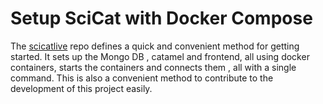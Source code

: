# Setup SciCat with Docker Compose

The [scicatlive](https://github.com/SciCatProject/scicatlive#readme) repo defines a quick and convenient method for getting started. It sets up the Mongo DB , catamel and frontend, all using docker containers, starts the containers and connects them , all with a single command. This is also a convenient method to contribute to the development of this project easily.




